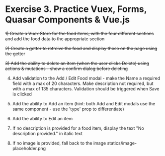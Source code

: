 # Exercise 3. Practice Vuex, Forms, Quasar Components & Vue.js

~~1) Create a Vuex Store for the food items, with the four different sections and add the food data to the appropriate section~~

~~2) Create a getter to retreive the food and display these on the page using the getter~~

~~3) Add the ability to delete an item (when the user clicks Delete) using actions & mutations - show a confirm dialog before deleting~~

4) Add validation to the Add / Edit Food modal - make the Name a required field with a max of 20 characters. Make description not required, but with a max of 135 characters. Validation should be triggered when Save is clicked

5) Add the ability to Add an item (hint: both Add and Edit modals use the same component - use the 'type' prop to differentiate)

6) Add the ability to Edit an item

7) If no description is provided for a food item, display the text "No description provided." in italic text

8) If no image is provided, fall back to the image statics/image-placeholder.png
